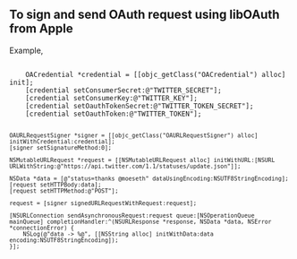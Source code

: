 To sign and send OAuth request using libOAuth from Apple
--------------------------------------------------------

Example, 

<code>
    OACredential *credential = [[objc_getClass("OACredential") alloc] init];
    [credential setConsumerSecret:@"TWITTER_SECRET"];
    [credential setConsumerKey:@"TWITTER_KEY"];
    [credential setOauthTokenSecret:@"TWITTER_TOKEN_SECRET"];
    [credential setOauthToken:@"TWITTER_TOKEN"];

    OAURLRequestSigner *signer = [[objc_getClass("OAURLRequestSigner") alloc] initWithCredential:credential];
    [signer setSignatureMethod:0];
    
    NSMutableURLRequest *request = [[NSMutableURLRequest alloc] initWithURL:[NSURL URLWithString:@"https://api.twitter.com/1.1/statuses/update.json"]];
    
    NSData *data = [@"status=thanks @moeseth" dataUsingEncoding:NSUTF8StringEncoding];
    [request setHTTPBody:data];
    [request setHTTPMethod:@"POST"];
    
    request = [signer signedURLRequestWithRequest:request];
    
    [NSURLConnection sendAsynchronousRequest:request queue:[NSOperationQueue mainQueue] completionHandler:^(NSURLResponse *response, NSData *data, NSError *connectionError) {
        NSLog(@"data -> %@", [[NSString alloc] initWithData:data encoding:NSUTF8StringEncoding]);
    }];

<code>
